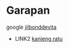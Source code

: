 # Garapan

google [jilbonddevita](https://minerbig.com/r/621796263)
* LINK2 [kanjeng ratu](TMBuZLY9pjgn5mZ4AbWHitJKLdFmVd6wxg)

